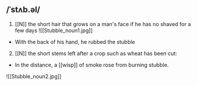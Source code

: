 ## /ˈstʌb.əl/ 
1. [[N]]
the short hair that grows on a man's face if he has no shaved for a few days
![[Stubble_noun1.jpg]]

- With the back of his hand, he rubbed the stubble 

2. [[N]]
the short stems left after a crop such as wheat has been cut:

- In the distance, a [[wisp]] of smoke rose from burning stubble.

![[Stubble_noun2.jpg]]